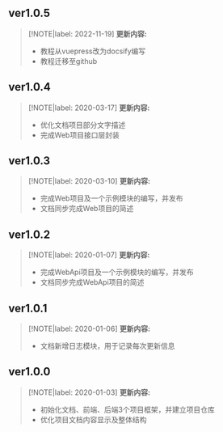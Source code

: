 
## ver1.0.5
> [!NOTE|label: 2022-11-19]
> **更新内容:**
> * 教程从vuepress改为docsify编写
> * 教程迁移至github


## ver1.0.4
> [!NOTE|label: 2020-03-17]
> **更新内容:**
> * 优化文档项目部分文字描述
> * 完成Web项目接口层封装


## ver1.0.3
> [!NOTE|label: 2020-03-10]
> **更新内容:**
> * 完成Web项目及一个示例模块的编写，并发布
> * 文档同步完成Web项目的简述


## ver1.0.2
> [!NOTE|label: 2020-01-07]
> **更新内容:**
> * 完成WebApi项目及一个示例模块的编写，并发布
> * 文档同步完成WebApi项目的简述


## ver1.0.1
> [!NOTE|label: 2020-01-06]
> **更新内容:**
> * 文档新增日志模块，用于记录每次更新信息


## ver1.0.0
> [!NOTE|label: 2020-01-03]
> **更新内容:**
> * 初始化文档、前端、后端3个项目框架，并建立项目仓库
> * 优化项目文档内容显示及整体结构
